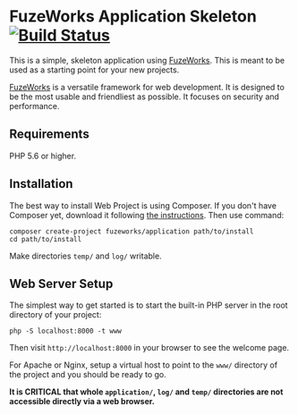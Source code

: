 FuzeWorks Application Skeleton [![Build Status](https://travis-ci.org/FuzeWorks/Application.svg?branch=master)](https://travis-ci.org/FuzeWorks/Application)
=================

This is a simple, skeleton application using [FuzeWorks](https://techfuze.net/fuzeworks). This is meant to
be used as a starting point for your new projects.

[FuzeWorks](https://techfuze.net/fuzeworks) is a versatile framework for web development.
It is designed to be the most usable and friendliest as possible. It focuses
on security and performance.


Requirements
------------

PHP 5.6 or higher.


Installation
------------

The best way to install Web Project is using Composer. If you don't have Composer yet,
download it following [the instructions](https://doc.nette.org/composer). Then use command:

	composer create-project fuzeworks/application path/to/install
	cd path/to/install


Make directories `temp/` and `log/` writable.


Web Server Setup
----------------

The simplest way to get started is to start the built-in PHP server in the root directory of your project:

	php -S localhost:8000 -t www

Then visit `http://localhost:8000` in your browser to see the welcome page.

For Apache or Nginx, setup a virtual host to point to the `www/` directory of the project and you
should be ready to go.

**It is CRITICAL that whole `application/`, `log/` and `temp/` directories are not accessible directly
via a web browser.**